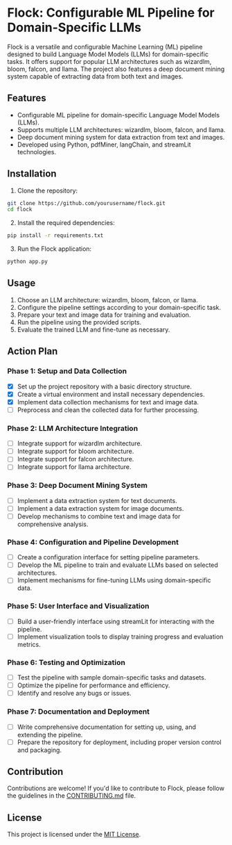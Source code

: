 # Flock: Configurable ML Pipeline for Domain-Specific LLMs

Flock is a versatile and configurable Machine Learning (ML) pipeline designed to build Language Model Models (LLMs) for domain-specific tasks. It offers support for popular LLM architectures such as wizardlm, bloom, falcon, and llama. The project also features a deep document mining system capable of extracting data from both text and images.

## Features

- Configurable ML pipeline for domain-specific Language Model Models (LLMs).
- Supports multiple LLM architectures: wizardlm, bloom, falcon, and llama.
- Deep document mining system for data extraction from text and images.
- Developed using Python, pdfMiner, langChain, and streamLit technologies.

## Installation

1. Clone the repository:

```bash
git clone https://github.com/yourusername/flock.git
cd flock
```

2. Install the required dependencies:

```bash
pip install -r requirements.txt
```

3. Run the Flock application:

```bash
python app.py
```

## Usage

1. Choose an LLM architecture: wizardlm, bloom, falcon, or llama.
2. Configure the pipeline settings according to your domain-specific task.
3. Prepare your text and image data for training and evaluation.
4. Run the pipeline using the provided scripts.
5. Evaluate the trained LLM and fine-tune as necessary.

## Action Plan

### Phase 1: Setup and Data Collection

- [x] Set up the project repository with a basic directory structure.
- [x] Create a virtual environment and install necessary dependencies.
- [x] Implement data collection mechanisms for text and image data.
- [ ] Preprocess and clean the collected data for further processing.

### Phase 2: LLM Architecture Integration

- [ ] Integrate support for wizardlm architecture.
- [ ] Integrate support for bloom architecture.
- [ ] Integrate support for falcon architecture.
- [ ] Integrate support for llama architecture.

### Phase 3: Deep Document Mining System

- [ ] Implement a data extraction system for text documents.
- [ ] Implement a data extraction system for image documents.
- [ ] Develop mechanisms to combine text and image data for comprehensive analysis.

### Phase 4: Configuration and Pipeline Development

- [ ] Create a configuration interface for setting pipeline parameters.
- [ ] Develop the ML pipeline to train and evaluate LLMs based on selected architectures.
- [ ] Implement mechanisms for fine-tuning LLMs using domain-specific data.

### Phase 5: User Interface and Visualization

- [ ] Build a user-friendly interface using streamLit for interacting with the pipeline.
- [ ] Implement visualization tools to display training progress and evaluation metrics.

### Phase 6: Testing and Optimization

- [ ] Test the pipeline with sample domain-specific tasks and datasets.
- [ ] Optimize the pipeline for performance and efficiency.
- [ ] Identify and resolve any bugs or issues.

### Phase 7: Documentation and Deployment

- [ ] Write comprehensive documentation for setting up, using, and extending the pipeline.
- [ ] Prepare the repository for deployment, including proper version control and packaging.

## Contribution

Contributions are welcome! If you'd like to contribute to Flock, please follow the guidelines in the [CONTRIBUTING.md](CONTRIBUTING.md) file.

## License

This project is licensed under the [MIT License](LICENSE).
